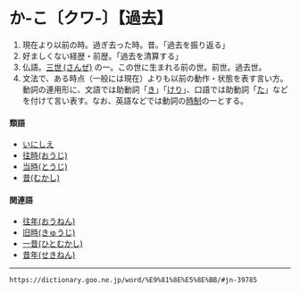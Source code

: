 # か‐こ〔クワ‐〕【過去】

1.  現在より以前の時。過ぎ去った時。昔。「過去を振り返る」
2.  好ましくない経歴・前歴。「過去を清算する」
3.  仏語。[三世 (さんぜ)](https://dictionary.goo.ne.jp/word/%E4%B8%89%E4%B8%96_%28%E3%81%95%E3%82%93%E3%81%9C%29/#jn-91185) の一。この世に生まれる前の世。前世。過去世。
4.  文法で、ある時点（一般には現在）よりも以前の動作・状態を表す言い方。動詞の連用形に、文語では助動詞「[き](https://dictionary.goo.ne.jp/word/%E3%81%8D/#jn-50189)」「[けり](https://dictionary.goo.ne.jp/word/%E3%81%91%E3%82%8A/#jn-68898)」、口語では助動詞「[た](https://dictionary.goo.ne.jp/word/%E3%81%9F/#jn-132183)」などを付けて言い表す。なお、英語などでは動詞の[時制](https://dictionary.goo.ne.jp/word/%E6%99%82%E5%88%B6/#jn-96925)の一とする。
    

#### 類語

-   [いにしえ](https://dictionary.goo.ne.jp/word/%E5%8F%A4_%28%E3%81%84%E3%81%AB%E3%81%97%E3%81%88%29/#jn-14311)
-   [往時(おうじ)](https://dictionary.goo.ne.jp/word/%E5%BE%80%E6%99%82/#jn-27632)
-   [当時(とうじ)](https://dictionary.goo.ne.jp/word/%E5%BD%93%E6%99%82/#jn-155818)
-   [昔(むかし)](https://dictionary.goo.ne.jp/word/%E6%98%94/#jn-214612)

#### 関連語

-   [往年(おうねん)](https://dictionary.goo.ne.jp/word/%E5%BE%80%E5%B9%B4/#jn-27921)
-   [旧時(きゅうじ)](https://dictionary.goo.ne.jp/word/%E6%97%A7%E6%99%82/#jn-54988)
-   [一昔(ひとむかし)](https://dictionary.goo.ne.jp/word/%E4%B8%80%E6%98%94/#jn-186279)
-   [昔年(せきねん)](https://dictionary.goo.ne.jp/word/%E6%98%94%E5%B9%B4/#jn-123712)

---
`https://dictionary.goo.ne.jp/word/%E9%81%8E%E5%8E%BB/#jn-39785`